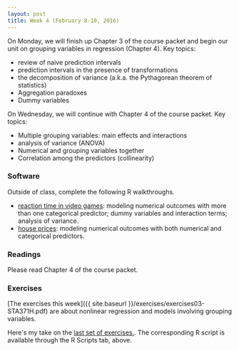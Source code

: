 ```yaml
---
layout: post
title: Week 4 (February 8-10, 2016)
---
```


On Monday, we will finish up Chapter 3 of the course packet and begin our unit on grouping variables in regression (Chapter 4).  Key topics:    
* review of naive prediction intervals   
* prediction intervals in the presence of transformations  
* the decomposition of variance (a.k.a. the Pythagorean theorem of statistics)  
* Aggregation paradoxes  
* Dummy variables  


On Wednesday, we will continue with Chapter 4 of the course packet.  Key topics:   
* Multiple grouping variables: main effects and interactions   
* analysis of variance (ANOVA)  
* Numerical and grouping variables together  
* Correlation among the predictors (collinearity)  

### Software

Outside of class, complete the following R walkthroughs.  
* [reaction time in video games](http://jgscott.github.io/teaching/r/rxntime/rxntime.html): modeling numerical outcomes with more than one categorical predictor; dummy variables and interaction terms; analysis of variance.  
* [house prices](http://jgscott.github.io/teaching/r/house/house.html): modeling numerical outcomes with both numerical and categorical predictors.  


### Readings

Please read Chapter 4 of the course packet.  


### Exercises  

[The exercises this week]({{ site.baseurl }}/exercises/exercises03-STA371H.pdf) are about nonlinear regression and models involving grouping variables.   

Here's my take on the [last set of exercises.](https://youtu.be/9yppqHMkCE0).  The corresponding R script is available through the R Scripts tab, above.




